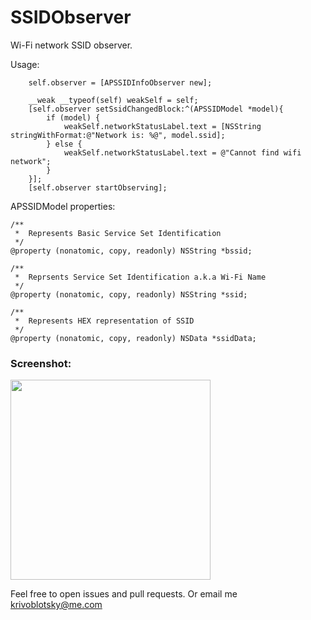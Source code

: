# SSIDObserver

Wi-Fi network SSID observer. 

Usage:
```objc
    self.observer = [APSSIDInfoObserver new];

    __weak __typeof(self) weakSelf = self;
    [self.observer setSsidChangedBlock:^(APSSIDModel *model){
        if (model) {
            weakSelf.networkStatusLabel.text = [NSString stringWithFormat:@"Network is: %@", model.ssid];
        } else {
            weakSelf.networkStatusLabel.text = @"Cannot find wifi network";
        }
    }];
    [self.observer startObserving];
```

APSSIDModel properties:

```objc
/**
 *  Represents Basic Service Set Identification
 */
@property (nonatomic, copy, readonly) NSString *bssid;

/**
 *  Reprsents Service Set Identification a.k.a Wi-Fi Name
 */
@property (nonatomic, copy, readonly) NSString *ssid;

/**
 *  Represents HEX representation of SSID
 */
@property (nonatomic, copy, readonly) NSData *ssidData;
```

### Screenshot:
<img width=320 src="https://dl.dropboxusercontent.com/u/11819370/IMG_3333.PNG">

Feel free to open issues and pull requests. Or email me krivoblotsky@me.com
